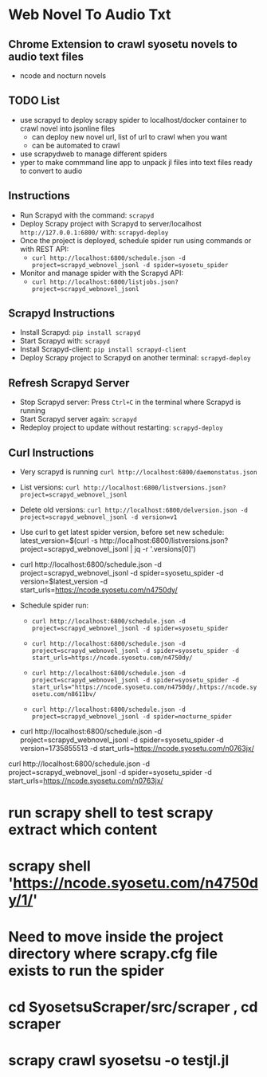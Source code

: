 # Web Novel To Audio Txt

## Chrome Extension to crawl syosetu novels to audio text files
- ncode and nocturn novels

## TODO List
- use scrapyd to deploy scrapy spider to localhost/docker container to crawl novel into jsonline files
	- can deploy new novel url, list of url to crawl when you want
	- can be automated to crawl 
- use scrapydweb to manage different spiders
- yper to make commmand line app to unpack jl files into text files ready to convert to audio

## Instructions
- Run Scrapyd with the command: `scrapyd`
- Deploy Scrapy project with Scrapyd to server/localhost `http://127.0.0.1:6800/` with: `scrapyd-deploy`
- Once the project is deployed, schedule spider run using commands or with REST API:
  - `curl http://localhost:6800/schedule.json -d project=scrapyd_webnovel_jsonl -d spider=syosetu_spider`
- Monitor and manage spider with the Scrapyd API:
  - `curl http://localhost:6800/listjobs.json?project=scrapyd_webnovel_jsonl`

## Scrapyd Instructions
- Install Scrapyd: `pip install scrapyd`
- Start Scrapyd with: `scrapyd`
- Install Scrapyd-client: `pip install scrapyd-client`
- Deploy Scrapy project to Scrapyd on another terminal: `scrapyd-deploy`

## Refresh Scrapyd Server
- Stop Scrapyd server: Press `Ctrl+C` in the terminal where Scrapyd is running
- Start Scrapyd server again: `scrapyd`
- Redeploy project to update without restarting: `scrapyd-deploy`

## Curl Instructions
- Very scrapyd is running `curl http://localhost:6800/daemonstatus.json`
- List versions: `curl http://localhost:6800/listversions.json?project=scrapyd_webnovel_jsonl`
- Delete old versions: `curl http://localhost:6800/delversion.json -d project=scrapyd_webnovel_jsonl -d version=v1`
- Use curl to get latest spider version, before set new schedule: latest_version=$(curl -s http://localhost:6800/listversions.json?project=scrapyd_webnovel_jsonl | jq -r '.versions[0]')
- curl http://localhost:6800/schedule.json -d project=scrapyd_webnovel_jsonl -d spider=syosetu_spider -d version=$latest_version -d start_urls=https://ncode.syosetu.com/n4750dy/

- Schedule spider run: 
  - `curl http://localhost:6800/schedule.json -d project=scrapyd_webnovel_jsonl -d spider=syosetu_spider`
  - `curl http://localhost:6800/schedule.json -d project=scrapyd_webnovel_jsonl -d spider=syosetu_spider -d start_urls=https://ncode.syosetu.com/n4750dy/`
  - `curl http://localhost:6800/schedule.json -d project=scrapyd_webnovel_jsonl -d spider=syosetu_spider -d start_urls="https://ncode.syosetu.com/n4750dy/,https://ncode.syosetu.com/n8611bv/`

  - `curl http://localhost:6800/schedule.json -d project=scrapyd_webnovel_jsonl -d spider=nocturne_spider`

- curl http://localhost:6800/schedule.json -d project=scrapyd_webnovel_jsonl -d spider=syosetu_spider -d version=1735855513 -d start_urls=https://ncode.syosetu.com/n0763jx/

curl http://localhost:6800/schedule.json -d project=scrapyd_webnovel_jsonl -d spider=syosetu_spider -d start_urls=https://ncode.syosetu.com/n0763jx/


# run scrapy shell to test scrapy extract which content
# scrapy shell 'https://ncode.syosetu.com/n4750dy/1/'
# Need to move inside the project directory where scrapy.cfg file exists to run the spider
# cd SyosetsuScraper/src/scraper , cd scraper
# scrapy crawl syosetsu -o testjl.jl